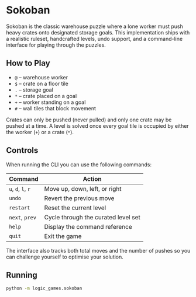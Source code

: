 # Sokoban

Sokoban is the classic warehouse puzzle where a lone worker must push heavy crates onto designated storage goals. This implementation ships with a realistic ruleset, handcrafted levels, undo support, and a command-line interface for playing through the puzzles.

## How to Play

* `@` – warehouse worker
* `$` – crate on a floor tile
* `.` – storage goal
* `*` – crate placed on a goal
* `+` – worker standing on a goal
* `#` – wall tiles that block movement

Crates can only be pushed (never pulled) and only one crate may be pushed at a time. A level is solved once every goal tile is occupied by either the worker (`+`) or a crate (`*`).

## Controls

When running the CLI you can use the following commands:

| Command | Action |
| --- | --- |
| `u`, `d`, `l`, `r` | Move up, down, left, or right |
| `undo` | Revert the previous move |
| `restart` | Reset the current level |
| `next`, `prev` | Cycle through the curated level set |
| `help` | Display the command reference |
| `quit` | Exit the game |

The interface also tracks both total moves and the number of pushes so you can challenge yourself to optimise your solution.

## Running

```bash
python -m logic_games.sokoban
```
